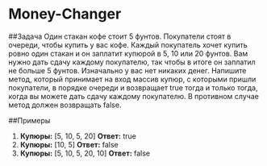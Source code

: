 # Money-Changer

##Задача
Один стакан кофе стоит 5 фунтов.
Покупатели стоят в очереди, чтобы купить у вас кофе.
Каждый покупатель хочет купить ровно один стакан и он заплатит купюрой в 5, 10 или 20 фунтов.
Вам нужно дать сдачу каждому покупателю, так чтобы в итоге он заплатил не больше 5 фунтов.
Изначально у вас нет никаких денег.
Напишите метод, который принимает на вход массив купюр, с которыми пришли покупатели, в порядке очереди и возвращает true тогда и только тогда, когда вы можете дать сдачу каждому покупателю. В противном случае метод должен возвращать false.

##Примеры
1. __Купюры:__ [5, 10, 5, 20] __Ответ:__ true
2. __Купюры:__ [10, 5] __Ответ:__ false
3. __Купюры:__ [5, 10, 5, 20, 10] __Ответ:__ false